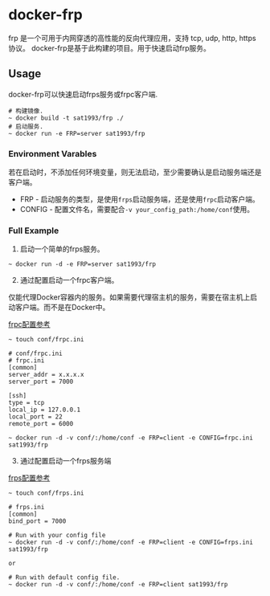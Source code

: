 # docker-frp

frp 是一个可用于内网穿透的高性能的反向代理应用，支持 tcp, udp, http, https 协议。
docker-frp是基于此构建的项目。用于快速启动frp服务。

## Usage

docker-frp可以快速启动frps服务或frpc客户端.

```
# 构建镜像.
~ docker build -t sat1993/frp ./
# 启动服务.
~ docker run -e FRP=server sat1993/frp
```

### Environment Varables

若在启动时，不添加任何环境变量，则无法启动，至少需要确认是启动服务端还是客户端。

* FRP - 启动服务的类型，是使用`frps`启动服务端，还是使用`frpc`启动客户端。
* CONFIG - 配置文件名，需要配合`-v your_config_path:/home/conf`使用。

### Full Example

1. 启动一个简单的frps服务。

  `~ docker run -d -e FRP=server sat1993/frp`

2. 通过配置启动一个frpc客户端。

  仅能代理Docker容器内的服务。如果需要代理宿主机的服务，需要在宿主机上启动客户端。而不是在Docker中。

  [frpc配置参考](https://github.com/fatedier/frp/blob/master/conf/frpc_full.ini)

  ```
  ~ touch conf/frpc.ini

  # conf/frpc.ini
  # frpc.ini
  [common]
  server_addr = x.x.x.x
  server_port = 7000

  [ssh]
  type = tcp
  local_ip = 127.0.0.1
  local_port = 22
  remote_port = 6000

  ~ docker run -d -v conf/:/home/conf -e FRP=client -e CONFIG=frpc.ini sat1993/frp
  ```

3. 通过配置启动一个frps服务端

  [frps配置参考](https://github.com/fatedier/frp/blob/master/conf/frps_full.ini)

  ```
  ~ touch conf/frps.ini

  # frps.ini
  [common]
  bind_port = 7000

  # Run with your config file
  ~ docker run -d -v conf/:/home/conf -e FRP=client -e CONFIG=frps.ini sat1993/frp

  or

  # Run with default config file.
  ~ docker run -d -v conf/:/home/conf -e FRP=client sat1993/frp

  ```

